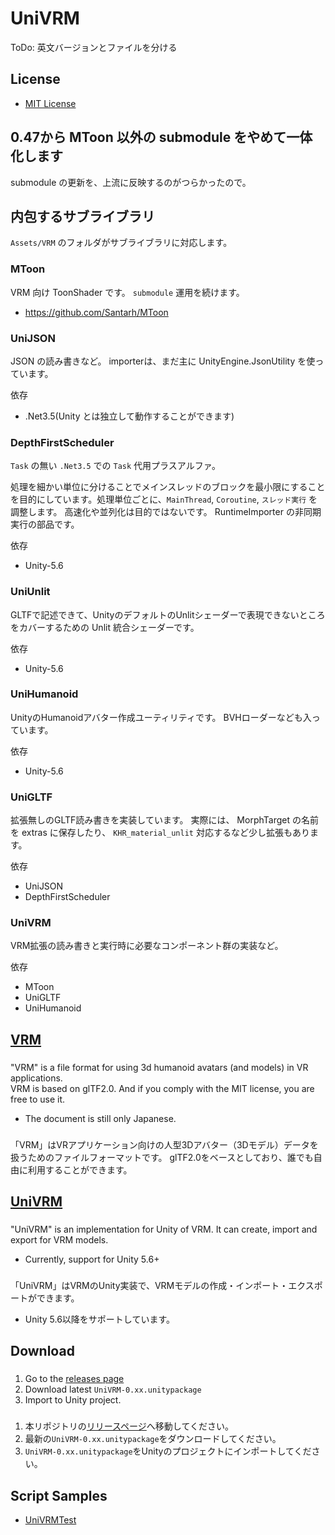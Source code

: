 # UniVRM

ToDo: 英文バージョンとファイルを分ける

## License

* [MIT License](./LICENSE.txt)

## 0.47から MToon 以外の submodule をやめて一体化します

submodule の更新を、上流に反映するのがつらかったので。

## 内包するサブライブラリ

`Assets/VRM` のフォルダがサブライブラリに対応します。

### MToon

VRM 向け ToonShader です。
`submodule` 運用を続けます。

* https://github.com/Santarh/MToon

### UniJSON

JSON の読み書きなど。
importerは、まだ主に UnityEngine.JsonUtility を使っています。

依存

* .Net3.5(Unity とは独立して動作することができます)

### DepthFirstScheduler

`Task` の無い `.Net3.5` での `Task` 代用プラスアルファ。

処理を細かい単位に分けることでメインスレッドのブロックを最小限にすることを目的にしています。処理単位ごとに、`MainThread`, `Coroutine`, `スレッド実行` を調整します。
高速化や並列化は目的ではないです。
RuntimeImporter の非同期実行の部品です。

依存

* Unity-5.6

### UniUnlit

GLTFで記述できて、UnityのデフォルトのUnlitシェーダーで表現できないところをカバーするための Unlit 統合シェーダーです。

依存

* Unity-5.6

### UniHumanoid

UnityのHumanoidアバター作成ユーティリティです。
BVHローダーなども入っています。

依存

* Unity-5.6

### UniGLTF

拡張無しのGLTF読み書きを実装しています。
実際には、 MorphTarget の名前を extras に保存したり、 `KHR_material_unlit` 対応するなど少し拡張もあります。

依存

* UniJSON
* DepthFirstScheduler

### UniVRM

VRM拡張の読み書きと実行時に必要なコンポーネント群の実装など。

依存

* MToon
* UniGLTF
* UniHumanoid

## [VRM](https://dwango.github.io/vrm/)
###
"VRM" is a file format for using 3d humanoid avatars (and models) in VR applications.  
VRM is based on glTF2.0. And if you comply with the MIT license, you are free to use it.  
* The document is still only Japanese.

###
「VRM」はVRアプリケーション向けの人型3Dアバター（3Dモデル）データを扱うためのファイルフォーマットです。
glTF2.0をベースとしており、誰でも自由に利用することができます。

## [UniVRM](https://github.com/dwango/UniVRM)
###
"UniVRM" is an implementation for Unity of VRM. It can create, import and export for VRM models.
* Currently, support for Unity 5.6+  

###
「UniVRM」はVRMのUnity実装で、VRMモデルの作成・インポート・エクスポートができます。  
* Unity 5.6以降をサポートしています。

## Download
###
1. Go to the [releases page](https://github.com/dwango/UniVRM/releases)
1. Download latest ``UniVRM-0.xx.unitypackage``
1. Import to Unity project.

### 
1. 本リポジトリの[リリースページ](https://github.com/dwango/UniVRM/releases)へ移動してください。
1. 最新の``UniVRM-0.xx.unitypackage``をダウンロードしてください。
1. ``UniVRM-0.xx.unitypackage``をUnityのプロジェクトにインポートしてください。

## Script Samples

* [UniVRMTest](https://github.com/dwango/UniVRMTest)

